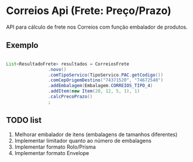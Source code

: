 # Correios Api (Frete: Preço/Prazo)

API para cálculo de frete nos Correios com função embalador de produtos.

## Exemplo

```java

List<ResultadoFrete> resultados = CorreiosFrete
				.novo()
				.comTipoServico(TipoServico.PAC.getCodigo())
				.comCepOrigemDestino("74371520", "74672540")
				.addEmbalagem(Embalagem.CORREIOS_TIPO_4)
				.addItem(new Item(20, 12, 5, 1), 1)
				.calcPrecoPrazo()
				;

```

## TODO list

1. Melhorar embalador de itens (embalagens de tamanhos diferentes)
2. Implementar limitador quanto ao número de embalagens
3. Implementar formato Rolo/Prisma
4. Implementar formato Envelope

